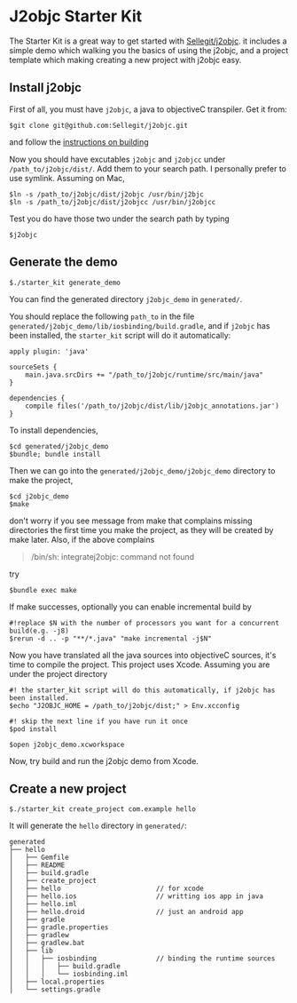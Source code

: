 # J2objc Starter Kit

The Starter Kit is a great way to get started with [Sellegit/j2objc](https://github.com/Sellegit/j2objc). it includes a simple demo which walking you the basics of using the j2objc, and a project template which making creating a new project with j2objc easy.

## Install j2objc

First of all, you must have `j2objc`, a java to objectiveC transpiler. Get it from:

    $git clone git@github.com:Sellegit/j2objc.git

and follow the [instructions on building](https://github.com/google/j2objc/wiki/Building-J2ObjC)

Now you should have excutables `j2objc` and `j2objcc` under `/path_to/j2objc/dist/`. Add them to your search path. I personally prefer to use symlink. Assuming on Mac,

    $ln -s /path_to/j2objc/dist/j2objc /usr/bin/j2bjc
    $ln -s /path_to/j2objc/dist/j2objcc /usr/bin/j2objcc  

Test you do have those two under the search path by typing

    $j2objc

## Generate the demo

    $./starter_kit generate_demo

You can find the generated directory `j2objc_demo` in `generated/`.

You should replace the following `path_to` in the file `generated/j2objc_demo/lib/iosbinding/build.gradle`, and if `j2objc` has been installed, the `starter_kit` script will do it automatically:

    apply plugin: 'java'

    sourceSets {
        main.java.srcDirs += "/path_to/j2objc/runtime/src/main/java"
    }

    dependencies {
        compile files('/path_to/j2objc/dist/lib/j2objc_annotations.jar')
    }


To install dependencies,

    $cd generated/j2objc_demo
    $bundle; bundle install

Then we can go into the `generated/j2objc_demo/j2objc_demo` directory to make the project,

    $cd j2objc_demo 
    $make

don't worry if you see message from make that complains missing directories the first time you make the project, as they will be created by make later. Also, if the above complains 
> /bin/sh: integratej2objc: command not found

try

    $bundle exec make

If make successes, optionally you can enable incremental build by 

    #!replace $N with the number of processors you want for a concurrent build(e.g. -j8)
    $rerun -d .. -p "**/*.java" "make incremental -j$N" 

Now you have translated all the java sources into objectiveC sources, it's time to compile the project. This project uses Xcode.
Assuming you are under the project directory

    #! the starter_kit script will do this automatically, if j2objc has been installed.
    $echo "J2OBJC_HOME = /path_to/j2objc/dist;" > Env.xcconfig

    #! skip the next line if you have run it once
    $pod install

    $open j2objc_demo.xcworkspace

Now, try build and run the j2objc demo from Xcode.

## Create a new project

    $./starter_kit create_project com.example hello

It will generate the `hello` directory in `generated/`:

    generated 
    ├── hello 
    │   ├── Gemfile
    │   ├── README
    │   ├── build.gradle
    │   ├── create_project
    │   ├── hello                        // for xcode
    │   ├── hello.ios                    // writting ios app in java
    │   ├── hello.iml
    │   ├── hello.droid                  // just an android app
    │   ├── gradle
    │   ├── gradle.properties
    │   ├── gradlew
    │   ├── gradlew.bat
    │   ├── lib
    │   │   ├── iosbinding               // binding the runtime sources
    │   │   │   ├── build.gradle
    │   │   │   └── iosbinding.iml
    │   ├── local.properties
    │   └── settings.gradle


